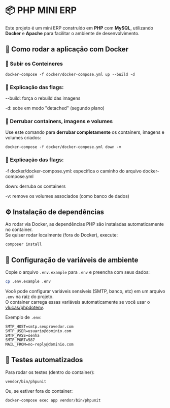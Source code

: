 # 📦 PHP MINI ERP

Este projeto é um mini ERP construído em **PHP** com **MySQL**, utilizando **Docker** e **Apache** para facilitar o ambiente de desenvolvimento.

## 🚀 Como rodar a aplicação com Docker

### 🔽 Subir os Conteineres

```
docker-compose -f docker/docker-compose.yml up --build -d
```

### 📌 Explicação das flags:

--build: força o rebuild das imagens

-d: sobe em modo "detached" (segundo plano)

### 🔽 Derrubar containers, imagens e volumes

Use este comando para **derrubar completamente** os containers, imagens e volumes criados:

```
docker-compose -f docker/docker-compose.yml down -v
```

### 📌 Explicação das flags:

-f docker/docker-compose.yml: especifica o caminho do arquivo docker-compose.yml

down: derruba os containers

-v: remove os volumes associados (como banco de dados)

## ⚙️ Instalação de dependências

Ao rodar via Docker, as dependências PHP são instaladas automaticamente no container.  
Se quiser rodar localmente (fora do Docker), execute:

```
composer install
```

## 🔑 Configuração de variáveis de ambiente

Copie o arquivo `.env.example` para `.env` e preencha com seus dados:

```sh
cp .env.example .env
```

Você pode configurar variáveis sensíveis (SMTP, banco, etc) em um arquivo `.env` na raiz do projeto.  
O container carrega essas variáveis automaticamente se você usar o [vlucas/phpdotenv](https://github.com/vlucas/phpdotenv).

Exemplo de `.env`:
```
SMTP_HOST=smtp.seuprovedor.com
SMTP_USER=usuario@dominio.com
SMTP_PASS=senha
SMTP_PORT=587
MAIL_FROM=no-reply@dominio.com
```

## 🧪 Testes automatizados

Para rodar os testes (dentro do container):

```
vendor/bin/phpunit
```

Ou, se estiver fora do container:

```
docker-compose exec app vendor/bin/phpunit
```
